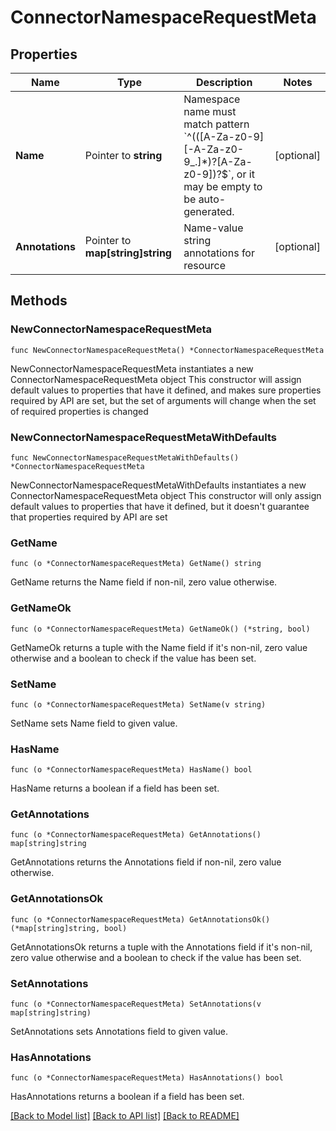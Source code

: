 # ConnectorNamespaceRequestMeta

## Properties

Name | Type | Description | Notes
------------ | ------------- | ------------- | -------------
**Name** | Pointer to **string** | Namespace name must match pattern &#x60;^(([A-Za-z0-9][-A-Za-z0-9_.]*)?[A-Za-z0-9])?$&#x60;, or it may be empty to be auto-generated. | [optional] 
**Annotations** | Pointer to **map[string]string** | Name-value string annotations for resource | [optional] 

## Methods

### NewConnectorNamespaceRequestMeta

`func NewConnectorNamespaceRequestMeta() *ConnectorNamespaceRequestMeta`

NewConnectorNamespaceRequestMeta instantiates a new ConnectorNamespaceRequestMeta object
This constructor will assign default values to properties that have it defined,
and makes sure properties required by API are set, but the set of arguments
will change when the set of required properties is changed

### NewConnectorNamespaceRequestMetaWithDefaults

`func NewConnectorNamespaceRequestMetaWithDefaults() *ConnectorNamespaceRequestMeta`

NewConnectorNamespaceRequestMetaWithDefaults instantiates a new ConnectorNamespaceRequestMeta object
This constructor will only assign default values to properties that have it defined,
but it doesn't guarantee that properties required by API are set

### GetName

`func (o *ConnectorNamespaceRequestMeta) GetName() string`

GetName returns the Name field if non-nil, zero value otherwise.

### GetNameOk

`func (o *ConnectorNamespaceRequestMeta) GetNameOk() (*string, bool)`

GetNameOk returns a tuple with the Name field if it's non-nil, zero value otherwise
and a boolean to check if the value has been set.

### SetName

`func (o *ConnectorNamespaceRequestMeta) SetName(v string)`

SetName sets Name field to given value.

### HasName

`func (o *ConnectorNamespaceRequestMeta) HasName() bool`

HasName returns a boolean if a field has been set.

### GetAnnotations

`func (o *ConnectorNamespaceRequestMeta) GetAnnotations() map[string]string`

GetAnnotations returns the Annotations field if non-nil, zero value otherwise.

### GetAnnotationsOk

`func (o *ConnectorNamespaceRequestMeta) GetAnnotationsOk() (*map[string]string, bool)`

GetAnnotationsOk returns a tuple with the Annotations field if it's non-nil, zero value otherwise
and a boolean to check if the value has been set.

### SetAnnotations

`func (o *ConnectorNamespaceRequestMeta) SetAnnotations(v map[string]string)`

SetAnnotations sets Annotations field to given value.

### HasAnnotations

`func (o *ConnectorNamespaceRequestMeta) HasAnnotations() bool`

HasAnnotations returns a boolean if a field has been set.


[[Back to Model list]](../README.md#documentation-for-models) [[Back to API list]](../README.md#documentation-for-api-endpoints) [[Back to README]](../README.md)


